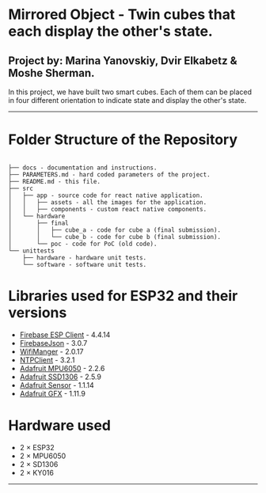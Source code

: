 # Mirrored Object - Twin cubes that each display the other's state.

## **Project by**: Marina Yanovskiy, Dvir Elkabetz & Moshe Sherman.

In this project, we have built two smart cubes. Each of them can be
placed in four different orientation to indicate state and display
the other's state.

---

# Folder Structure of the Repository
```

├── docs - documentation and instructions.
├── PARAMETERS.md - hard coded parameters of the project.
├── README.md - this file.
├── src
│   ├── app - source code for react native application.
│   │   ├── assets - all the images for the application.
│   │   ├── components - custom react native components.
│   └── hardware
│       ├── final
│       │   ├── cube_a - code for cube a (final submission).
│       │   └── cube_b - code for cube b (final submission).
│       └── poc - code for PoC (old code).
└── unittests
    ├── hardware - hardware unit tests.
    └── software - software unit tests.

```

# Libraries used for ESP32 and their versions 
- [Firebase ESP Client](https://github.com/mobizt/Firebase-ESP-Client) - 4.4.14
- [FirebaseJson](https://github.com/mobizt/FirebaseJson) - 3.0.7
- [WifiManger](https://github.com/tzapu/WiFiManager) - 2.0.17
- [NTPClient](https://github.com/arduino-libraries/NTPClient) - 3.2.1
- [Adafruit MPU6050](https://github.com/adafruit/Adafruit_MPU6050) - 2.2.6
- [Adafruit SSD1306](https://github.com/adafruit/Adafruit_SSD1306) - 2.5.9
- [Adafruit Sensor](https://github.com/adafruit/Adafruit_Sensor) - 1.1.14
- [Adafruit GFX](https://github.com/adafruit/Adafruit-GFX-Library) - 1.11.9

# Hardware used
- 2 $\times$ ESP32
- 2 $\times$ MPU6050
- 2 $\times$ SD1306
- 2 $\times$ KY016


---

